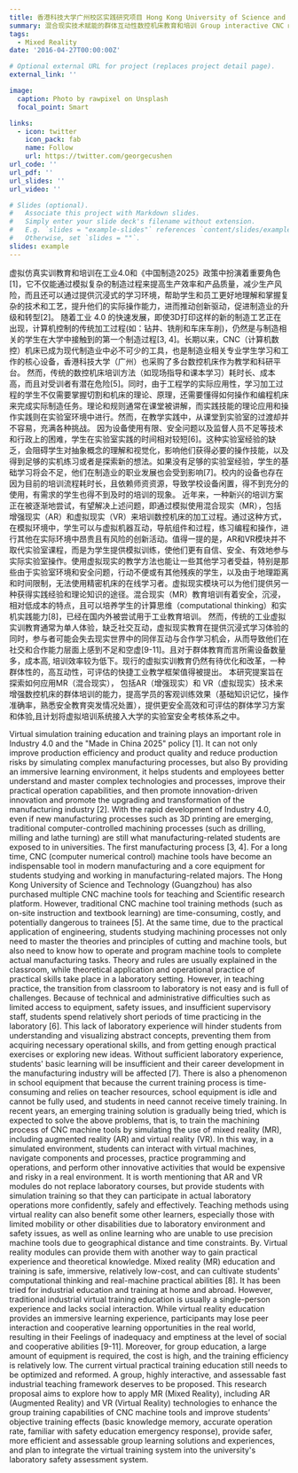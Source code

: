 ```yaml
---
title: 香港科技大学广州校区实践研究项目 Hong Kong University of Science and Technology Guangzhou Campus Teaching Practice Project
summary: 混合现实技术赋能的群体互动性数控机床教育和培训 Group interactive CNC machine tool education and training empowered by mixed reality technology
tags:
  - Mixed Reality
date: '2016-04-27T00:00:00Z'

# Optional external URL for project (replaces project detail page).
external_link: ''

image:
  caption: Photo by rawpixel on Unsplash
  focal_point: Smart

links:
  - icon: twitter
    icon_pack: fab
    name: Follow
    url: https://twitter.com/georgecushen
url_code: ''
url_pdf: ''
url_slides: ''
url_video: ''

# Slides (optional).
#   Associate this project with Markdown slides.
#   Simply enter your slide deck's filename without extension.
#   E.g. `slides = "example-slides"` references `content/slides/example-slides.md`.
#   Otherwise, set `slides = ""`.
slides: example
---
```


虚拟仿真实训教育和培训在工业4.0和《中国制造2025》政策中扮演着重要角色[1]，它不仅能通过模拟复杂的制造过程来提高生产效率和产品质量，减少生产风险，而且还可以通过提供沉浸式的学习环境，帮助学生和员工更好地理解和掌握复杂的技术和工艺，提升他们的实际操作能力，进而推动创新驱动，促进制造业的升级和转型[2]。
随着工业 4.0 的快速发展，即使3D打印这样的新的制造工艺正在出现，计算机控制的传统加工过程(如：钻井、铣削和车床车削)，仍然是与制造相关的学生在大学中接触到的第一个制造过程[3, 4]。长期以来，CNC（计算机数控）机床已成为现代制造业中必不可少的工具，也是制造业相关专业学生学习和工作的核心设备，香港科技大学（广州）也采购了多台数控机床作为教学和科研平台。
然而，传统的数控机床培训方法（如现场指导和课本学习）耗时长、成本高，而且对受训者有潜在危险[5]。同时，由于工程学的实际应用性，学习加工过程的学生不仅需要掌握切割和机床的理论、原理，还需要懂得如何操作和编程机床来完成实际制造任务。理论和规则通常在课堂被讲解，而实践技能的理论应用和操作实践则在实验室环境中进行。然而，在教学实践中，从课堂到实验室的过渡却并不容易，充满各种挑战。
因为设备使用有限、安全问题以及监督人员不足等技术和行政上的困难，学生在实验室实践的时间相对较短[6]。这种实验室经验的缺乏，会阻碍学生对抽象概念的理解和视觉化，影响他们获得必要的操作技能，以及得到足够的实机练习或者是探索新的想法。如果没有足够的实验室经验，学生的基础学习将会不足，他们在制造业的职业发展也会受到影响[7]。校内的设备也存在因为目前的培训流程耗时长，且依赖师资资源，导致学校设备闲置，得不到充分的使用，有需求的学生也得不到及时的培训的现象。
近年来，一种新兴的培训方案正在被逐渐地尝试，有望解决上述问题，即通过模拟使用混合现实（MR），包括增强现实（AR）和虚拟现实（VR）来培训数控机床的加工过程。通过这种方式，在模拟环境中，学生可以与虚拟机器互动，导航组件和过程，练习编程和操作，进行其他在实际环境中昂贵且有风险的创新活动。值得一提的是，AR和VR模块并不取代实验室课程，而是为学生提供模拟训练，使他们更有自信、安全、有效地参与实际实验室操作。使用虚拟现实的教学方法也能让一些其他学习者受益，特别是那些由于实验室环境和安全问题，行动不便或有其他残疾的学生，以及由于地理距离和时间限制，无法使用精密机床的在线学习者。虚拟现实模块可以为他们提供另一种获得实践经验和理论知识的途径。混合现实（MR）教育培训有着安全，沉浸，相对低成本的特点，且可以培养学生的计算思维（computational thinking）和实机实践能力[8]，已经在国内外被尝试用于工业教育培训。
然而，传统的工业虚拟实训教育通常为单人体验，缺乏社交互动，虚拟现实教育在提供沉浸式学习体验的同时，参与者可能会失去现实世界中的同伴互动与合作学习机会，从而导致他们在社交和合作能力层面上感到不足和空虚[9-11]。且对于群体教育而言所需设备数量多，成本高, 培训效率较为低下。现行的虚拟实训教育仍然有待优化和改革，一种群体性的，高互动性，可评估的快捷工业教学框架值得被提出。
本研究提案旨在探索如何应用MR（混合现实）， 包括AR（增强现实）和 VR（虚拟现实）技术来增强数控机床的群体培训的能力，提高学员的客观训练效果（基础知识记忆，操作准确率，熟悉安全教育突发情况处置），提供更安全高效和可评估的群体学习方案和体验,且计划将虚拟培训系统接入大学的实验室安全考核体系之中。

Virtual simulation training education and training plays an important role in Industry 4.0 and the "Made in China 2025" policy [1]. It can not only improve production efficiency and product quality and reduce production risks by simulating complex manufacturing processes, but also By providing an immersive learning environment, it helps students and employees better understand and master complex technologies and processes, improve their practical operation capabilities, and then promote innovation-driven innovation and promote the upgrading and transformation of the manufacturing industry [2].
With the rapid development of Industry 4.0, even if new manufacturing processes such as 3D printing are emerging, traditional computer-controlled machining processes (such as drilling, milling and lathe turning) are still what manufacturing-related students are exposed to in universities. The first manufacturing process [3, 4]. For a long time, CNC (computer numerical control) machine tools have become an indispensable tool in modern manufacturing and a core equipment for students studying and working in manufacturing-related majors. The Hong Kong University of Science and Technology (Guangzhou) has also purchased multiple CNC machine tools for teaching and Scientific research platform.
However, traditional CNC machine tool training methods (such as on-site instruction and textbook learning) are time-consuming, costly, and potentially dangerous to trainees [5]. At the same time, due to the practical application of engineering, students studying machining processes not only need to master the theories and principles of cutting and machine tools, but also need to know how to operate and program machine tools to complete actual manufacturing tasks. Theory and rules are usually explained in the classroom, while theoretical application and operational practice of practical skills take place in a laboratory setting. However, in teaching practice, the transition from classroom to laboratory is not easy and is full of challenges.
Because of technical and administrative difficulties such as limited access to equipment, safety issues, and insufficient supervisory staff, students spend relatively short periods of time practicing in the laboratory [6]. This lack of laboratory experience will hinder students from understanding and visualizing abstract concepts, preventing them from acquiring necessary operational skills, and from getting enough practical exercises or exploring new ideas. Without sufficient laboratory experience, students' basic learning will be insufficient and their career development in the manufacturing industry will be affected [7]. There is also a phenomenon in school equipment that because the current training process is time-consuming and relies on teacher resources, school equipment is idle and cannot be fully used, and students in need cannot receive timely training.
In recent years, an emerging training solution is gradually being tried, which is expected to solve the above problems, that is, to train the machining process of CNC machine tools by simulating the use of mixed reality (MR), including augmented reality (AR) and virtual reality (VR). In this way, in a simulated environment, students can interact with virtual machines, navigate components and processes, practice programming and operations, and perform other innovative activities that would be expensive and risky in a real environment. It is worth mentioning that AR and VR modules do not replace laboratory courses, but provide students with simulation training so that they can participate in actual laboratory operations more confidently, safely and effectively. Teaching methods using virtual reality can also benefit some other learners, especially those with limited mobility or other disabilities due to laboratory environment and safety issues, as well as online learning who are unable to use precision machine tools due to geographical distance and time constraints. By. Virtual reality modules can provide them with another way to gain practical experience and theoretical knowledge. Mixed reality (MR) education and training is safe, immersive, relatively low-cost, and can cultivate students' computational thinking and real-machine practical abilities [8]. It has been tried for industrial education and training at home and abroad.
However, traditional industrial virtual training education is usually a single-person experience and lacks social interaction. While virtual reality education provides an immersive learning experience, participants may lose peer interaction and cooperative learning opportunities in the real world, resulting in their Feelings of inadequacy and emptiness at the level of social and cooperative abilities [9-11]. Moreover, for group education, a large amount of equipment is required, the cost is high, and the training efficiency is relatively low. The current virtual practical training education still needs to be optimized and reformed. A group, highly interactive, and assessable fast industrial teaching framework deserves to be proposed.
This research proposal aims to explore how to apply MR (Mixed Reality), including AR (Augmented Reality) and VR (Virtual Reality) technologies to enhance the group training capabilities of CNC machine tools and improve students’ objective training effects (basic knowledge memory, accurate operation rate, familiar with safety education emergency response), provide safer, more efficient and assessable group learning solutions and experiences, and plan to integrate the virtual training system into the university's laboratory safety assessment system.
